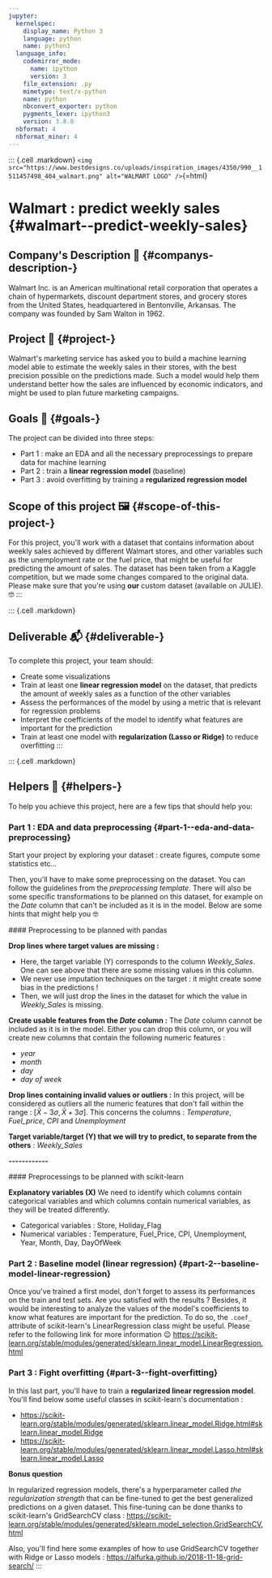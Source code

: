 ```yaml
---
jupyter:
  kernelspec:
    display_name: Python 3
    language: python
    name: python3
  language_info:
    codemirror_mode:
      name: ipython
      version: 3
    file_extension: .py
    mimetype: text/x-python
    name: python
    nbconvert_exporter: python
    pygments_lexer: ipython3
    version: 3.8.8
  nbformat: 4
  nbformat_minor: 4
---
```


::: {.cell .markdown}
`<img src="https://www.bestdesigns.co/uploads/inspiration_images/4350/990__1511457498_404_walmart.png" alt="WALMART LOGO" />`{=html}

# Walmart : predict weekly sales {#walmart--predict-weekly-sales}

## Company\'s Description 📇 {#companys-description-}

Walmart Inc. is an American multinational retail corporation that
operates a chain of hypermarkets, discount department stores, and
grocery stores from the United States, headquartered in Bentonville,
Arkansas. The company was founded by Sam Walton in 1962.

## Project 🚧 {#project-}

Walmart\'s marketing service has asked you to build a machine learning
model able to estimate the weekly sales in their stores, with the best
precision possible on the predictions made. Such a model would help them
understand better how the sales are influenced by economic indicators,
and might be used to plan future marketing campaigns.

## Goals 🎯 {#goals-}

The project can be divided into three steps:

-   Part 1 : make an EDA and all the necessary preprocessings to prepare
    data for machine learning
-   Part 2 : train a **linear regression model** (baseline)
-   Part 3 : avoid overfitting by training a **regularized regression
    model**

## Scope of this project 🖼️ {#scope-of-this-project-️}

For this project, you\'ll work with a dataset that contains information
about weekly sales achieved by different Walmart stores, and other
variables such as the unemployment rate or the fuel price, that might be
useful for predicting the amount of sales. The dataset has been taken
from a Kaggle competition, but we made some changes compared to the
original data. Please make sure that you\'re using **our** custom
dataset (available on JULIE). 🤓
:::

::: {.cell .markdown}
## Deliverable 📬 {#deliverable-}

To complete this project, your team should:

-   Create some visualizations
-   Train at least one **linear regression model** on the dataset, that
    predicts the amount of weekly sales as a function of the other
    variables
-   Assess the performances of the model by using a metric that is
    relevant for regression problems
-   Interpret the coefficients of the model to identify what features
    are important for the prediction
-   Train at least one model with **regularization (Lasso or Ridge)** to
    reduce overfitting
:::

::: {.cell .markdown}
## Helpers 🦮 {#helpers-}

To help you achieve this project, here are a few tips that should help
you:

### Part 1 : EDA and data preprocessing {#part-1--eda-and-data-preprocessing}

Start your project by exploring your dataset : create figures, compute
some statistics etc\...

Then, you\'ll have to make some preprocessing on the dataset. You can
follow the guidelines from the *preprocessing template*. There will also
be some specific transformations to be planned on this dataset, for
example on the *Date* column that can\'t be included as it is in the
model. Below are some hints that might help you 🤓

\#\#\#\# Preprocessing to be planned with pandas

**Drop lines where target values are missing :**

-   Here, the target variable (Y) corresponds to the column
    *Weekly_Sales*. One can see above that there are some missing values
    in this column.
-   We never use imputation techniques on the target : it might create
    some bias in the predictions !
-   Then, we will just drop the lines in the dataset for which the value
    in *Weekly_Sales* is missing.

**Create usable features from the *Date* column :** The *Date* column
cannot be included as it is in the model. Either you can drop this
column, or you will create new columns that contain the following
numeric features :

-   *year*
-   *month*
-   *day*
-   *day of week*

**Drop lines containing invalid values or outliers :** In this project,
will be considered as outliers all the numeric features that don\'t fall
within the range : $[\bar{X} - 3\sigma, \bar{X} + 3\sigma]$. This
concerns the columns : *Temperature*, *Fuel_price*, *CPI* and
*Unemployment*

**Target variable/target (Y) that we will try to predict, to separate
from the others** : *Weekly_Sales*

**\-\-\-\-\-\-\-\-\-\-\--**

\#\#\#\# Preprocessings to be planned with scikit-learn

**Explanatory variables (X)** We need to identify which columns contain
categorical variables and which columns contain numerical variables, as
they will be treated differently.

-   Categorical variables : Store, Holiday_Flag
-   Numerical variables : Temperature, Fuel_Price, CPI, Unemployment,
    Year, Month, Day, DayOfWeek

### Part 2 : Baseline model (linear regression) {#part-2--baseline-model-linear-regression}

Once you\'ve trained a first model, don\'t forget to assess its
performances on the train and test sets. Are you satisfied with the
results ? Besides, it would be interesting to analyze the values of the
model\'s coefficients to know what features are important for the
prediction. To do so, the `.coef_` attribute of scikit-learn\'s
LinearRegression class might be useful. Please refer to the following
link for more information 😉
<https://scikit-learn.org/stable/modules/generated/sklearn.linear_model.LinearRegression.html>

### Part 3 : Fight overfitting {#part-3--fight-overfitting}

In this last part, you\'ll have to train a **regularized linear
regression model**. You\'ll find below some useful classes in
scikit-learn\'s documentation :

-   <https://scikit-learn.org/stable/modules/generated/sklearn.linear_model.Ridge.html#sklearn.linear_model.Ridge>
-   <https://scikit-learn.org/stable/modules/generated/sklearn.linear_model.Lasso.html#sklearn.linear_model.Lasso>

**Bonus question**

In regularized regression models, there\'s a hyperparameter called *the
regularization strength* that can be fine-tuned to get the best
generalized predictions on a given dataset. This fine-tuning can be done
thanks to scikit-learn\'s GridSearchCV class :
<https://scikit-learn.org/stable/modules/generated/sklearn.model_selection.GridSearchCV.html>

Also, you\'ll find here some examples of how to use GridSearchCV
together with Ridge or Lasso models :
<https://alfurka.github.io/2018-11-18-grid-search/>
:::
